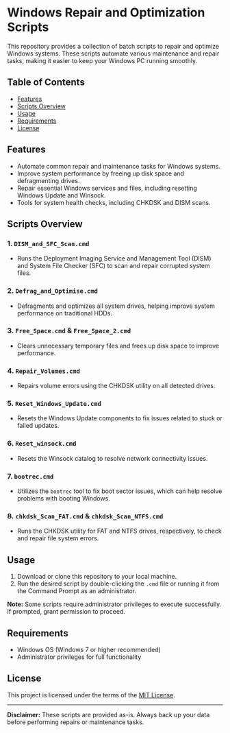 # Windows Repair and Optimization Scripts

This repository provides a collection of batch scripts to repair and optimize Windows systems. These scripts automate various maintenance and repair tasks, making it easier to keep your Windows PC running smoothly. 

## Table of Contents
- [Features](#features)
- [Scripts Overview](#scripts-overview)
- [Usage](#usage)
- [Requirements](#requirements)
- [License](#license)

## Features
- Automate common repair and maintenance tasks for Windows systems.
- Improve system performance by freeing up disk space and defragmenting drives.
- Repair essential Windows services and files, including resetting Windows Update and Winsock.
- Tools for system health checks, including CHKDSK and DISM scans.

## Scripts Overview

### 1. `DISM_and_SFC_Scan.cmd`
   - Runs the Deployment Imaging Service and Management Tool (DISM) and System File Checker (SFC) to scan and repair corrupted system files.

### 2. `Defrag_and_Optimise.cmd`
   - Defragments and optimizes all system drives, helping improve system performance on traditional HDDs.

### 3. `Free_Space.cmd` & `Free_Space_2.cmd`
   - Clears unnecessary temporary files and frees up disk space to improve performance.

### 4. `Repair_Volumes.cmd`
   - Repairs volume errors using the CHKDSK utility on all detected drives.

### 5. `Reset_Windows_Update.cmd`
   - Resets the Windows Update components to fix issues related to stuck or failed updates.

### 6. `Reset_winsock.cmd`
   - Resets the Winsock catalog to resolve network connectivity issues.

### 7. `bootrec.cmd`
   - Utilizes the `bootrec` tool to fix boot sector issues, which can help resolve problems with booting Windows.

### 8. `chkdsk_Scan_FAT.cmd` & `chkdsk_Scan_NTFS.cmd`
   - Runs the CHKDSK utility for FAT and NTFS drives, respectively, to check and repair file system errors.

## Usage

1. Download or clone this repository to your local machine.
2. Run the desired script by double-clicking the `.cmd` file or running it from the Command Prompt as an administrator.

**Note:** Some scripts require administrator privileges to execute successfully. If prompted, grant permission to proceed.

## Requirements
- Windows OS (Windows 7 or higher recommended)
- Administrator privileges for full functionality

## License
This project is licensed under the terms of the [MIT License](LICENSE.txt).

---

**Disclaimer:** These scripts are provided as-is. Always back up your data before performing repairs or maintenance tasks.
